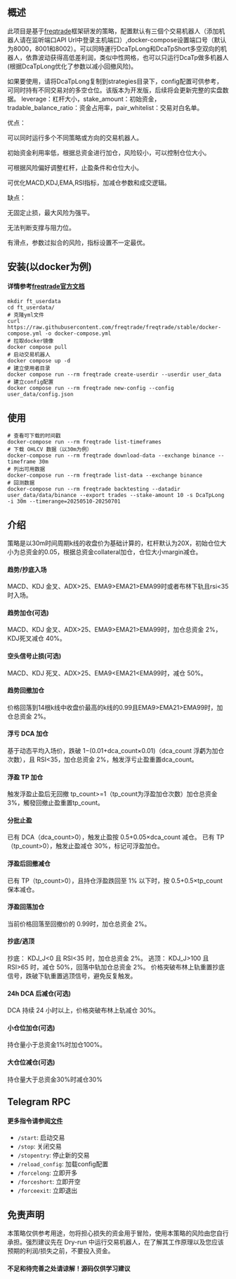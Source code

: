 ## 概述

此项目是基于[freqtrade](https://www.freqtrade.io/en/stable/)框架研发的策略，配置默认有三個个交易机器人（添加机器人请在监听端口API Url中登录主机端口）,docker-compose设置端口号（默认为8000，8001和8002）。可以同時運行DcaTpLong和DcaTpShort多空双向的机器人，依靠波动获得高低差利润，类似中性网格，也可以只运行DcaTp做多机器人(根据DcaTpLong优化了参数以减小回撤风险)。


如果要使用，请将DcaTpLong复制到strategies目录下，config配置可供参考，可同时持有不同交易对的多空仓位。该版本为开发版，后续将会更新完整的实盘数据。 leverage：杠杆大小，stake_amount：初始资金，tradable_balance_ratio：资金占用率，pair_whitelist：交易对白名单。

优点：

可以同时运行多个不同策略或方向的交易机器人。

初始资金利用率低，根据总资金进行加仓，风险较小，可以控制仓位大小。

可根据风险偏好调整杠杆，止盈条件和仓位大小。

可优化MACD,KDJ,EMA,RSI指标，加减仓参数和成交逻辑。

缺点：

无固定止损，最大风险为强平。

无法判断支撑与阻力位。

有滑点，参数过拟合的风险，指标设置不一定最优。




## 安装(以docker为例)

#### 详情参考[freqtrade官方文档](https://www.freqtrade.io/en/stable/docker_quickstart/)

```
mkdir ft_userdata
cd ft_userdata/
# 克隆yml文件
curl https://raw.githubusercontent.com/freqtrade/freqtrade/stable/docker-compose.yml -o docker-compose.yml
# 拉取docker镜像
docker compose pull
# 启动交易机器人
docker compose up -d
# 建立使用者目录
docker compose run --rm freqtrade create-userdir --userdir user_data
# 建立config配置
docker compose run --rm freqtrade new-config --config user_data/config.json
```

## 使用
```
# 查看可下载的时间戳
docker-compose run --rm freqtrade list-timeframes
# 下载 OHLCV 数据（以30m为例）
docker-compose run --rm freqtrade download-data --exchange binance --timeframe 30m
# 列出可用数据
docker-compose run --rm freqtrade list-data --exchange binance
# 回测数据
docker-compose run --rm freqtrade backtesting --datadir user_data/data/binance --export trades --stake-amount 10 -s DcaTpLong -i 30m --timerange=20250510-20250701
```


## 介绍

策略是以30m时间周期k线的收盘价为基础计算的，杠杆默认为20X，初始仓位大小为总资金的0.05，根据总资金collateral加仓，仓位大小margin减仓。

#### 趋势/抄底入场

MACD、KDJ 金叉、ADX>25、EMA9>EMA21>EMA99时或者布林下轨且rsi<35时入场。

#### 趋势加仓(可选)

MACD、KDJ 金叉、ADX>25、EMA9>EMA21>EMA99时，加仓总资金 2%，KDJ死叉减仓 40%。

#### 空头信号止损(可选)

MACD、KDJ 死叉、ADX>25、EMA9<EMA21<EMA99时，减仓 50%。

#### 趋势回撤加仓

价格回落到14根k线中收盘价最高的k线的0.99且EMA9>EMA21>EMA99时，加仓总资金 2%。

#### 浮亏 DCA 加仓

基于动态平均入场价，跌破 1−(0.01+dca_count×0.01)（dca_count 浮虧为加仓次数），且 RSI<35，加仓总资金 2%，触发浮亏止盈重置dca_count。

#### 浮盈 TP 加仓

触发浮盈止盈后无回撤 tp_count>=1（tp_count为浮盈加仓次数）加仓总资金 3%，觸發回撤止盈重置tp_count。

#### 分批止盈

已有 DCA（dca_count>0），触发止盈按 0.5+0.05×dca_count 减仓。
已有 TP（tp_count>0），触发止盈减仓 30%，标记可浮盈加仓。

#### 浮盈后回撤减仓

已有 TP（tp_count>0），且持仓浮盈跌回至 1% 以下时，按 0.5+0.5×tp_count 保本减仓。

#### 浮盈回落加仓

当前价格回落至回撤价的 0.99时，加仓总资金 2%。

#### 抄底/逃顶

抄底： KDJ_J<0 且 RSI<35 时，加仓总资金 2%。
逃顶： KDJ_J>100 且 RSI>65 时，减仓 50%，回落中轨加仓总资金 2%。
价格突破布林上轨重置抄底信号，跌破下轨重置逃顶信号，避免反复触发。

#### 24h DCA 后减仓(可选)

DCA 持续 24 小时以上，价格突破布林上轨减仓 30%。

#### 小仓位加仓(可选)

持仓量小于总资金1%时加仓100%。

#### 大仓位减仓(可选)

持仓量大于总资金30%时减仓30%


## Telegram RPC 

#### 更多指令请参阅[文件](https://www.freqtrade.io/en/latest/telegram-usage/)

- `/start`: 启动交易
- `/stop`: 关闭交易
- `/stopentry`: 停止新的交易
- `/reload_config`: 加载config配置
- `/forcelong`: 立即开多
- `/forceshort`: 立即开空
- `/forceexit`: 立即退出



## 免责声明

本策略仅供参考用途，勿将担心损失的资金用于冒险，使用本策略的风险由您自行承担。强烈建议先在 Dry-run 中运行交易机器人，在了解其工作原理以及您应该预期的利润/损失之前，不要投入资金。

#### 不足和待完善之处请谅解！源码仅供学习建议


